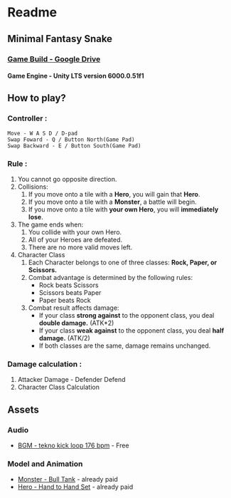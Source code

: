 # Readme
## Minimal Fantasy Snake
### [Game Build - Google Drive](https://drive.google.com/file/d/14fvSv_kqHkRhPtZzIzgchEHQFfxc_kd-/view?usp=sharing)
#### Game Engine - Unity LTS version 6000.0.51f1
## How to play?
### Controller :
    Move - W A S D / D-pad
    Swap Foward - Q / Button North(Game Pad)
    Swap Backward - E / Button South(Game Pad)

### Rule :
1. You cannot go opposite direction.
2. Collisions:
    1. If you move onto a tile with a **Hero**, you will gain that **Hero**.
    2. If you move onto a tile with a **Monster**, a battle will begin.
    3. If you move onto a tile with **your own Hero**, you will **immediately lose**.
3. The game ends when:
    1. You collide with your own Hero.
    2. All of your Heroes are defeated.
    3. There are no more valid moves left.
4. Character Class
    1. Each Character belongs to one of three classes: **Rock, Paper, or Scissors.**
    2. Combat advantage is determined by the following rules:
        - Rock beats Scissors
        - Scissors beats Paper
        - Paper beats Rock
    3. Combat result affects damage:
        - If your class **strong against** to the opponent class, you deal **double damage.** (ATK*2)
        - If your class **weak against** to the opponent class, you deal **half damage.** (ATK/2)
        - If both classes are the same, damage remains unchanged.
    
### Damage calculation : 
1. Attacker Damage - Defender Defend
2. Character Class Calculation

## Assets
### Audio
- [BGM - tekno kick loop 176 bpm](https://pixabay.com/sound-effects/tekno-kick-loop-176-bpm-292894/) - Free
### Model and Animation
- [Monster - Bull Tank](https://assetstore.unity.com/packages/3d/characters/creatures/bull-tank-211881) - already paid
- [Hero - Hand to Hand Set](https://assetstore.unity.com/packages/3d/characters/creatures/bull-tank-211881) - already paid